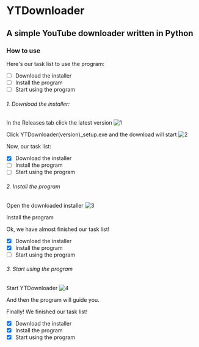# YTDownloader
## A simple YouTube downloader written in Python

### How to use
Here's our task list to use the program:
- [ ] Download the installer
- [ ] Install the program
- [ ] Start using the program

###### 1. Download the installer:
In the Releases tab click the latest version
![1](https://user-images.githubusercontent.com/89650503/174048220-49c9ca12-b896-4576-a5a5-37bbec5daf97.png)

Click YTDownloader(version)_setup.exe and the download will start
![2](https://user-images.githubusercontent.com/89650503/174048669-f4b5b94c-bc56-4206-8b07-abd934f3c8b3.png)

Now, our task list:
- [x] Download the installer
- [ ] Install the program
- [ ] Start using the program

###### 2. Install the program
Open the downloaded installer
![3](https://user-images.githubusercontent.com/89650503/174049271-d9fc5272-7eac-4165-9965-665a8b9cec85.png)

Install the program

Ok, we have almost finished our task list!
- [x] Download the installer
- [x] Install the program
- [ ] Start using the program

###### 3. Start using the program
Start YTDownloader
![4](https://user-images.githubusercontent.com/89650503/174051832-7a17f020-11c5-4ce9-84a5-4d4d590fd0df.png)

And then the program will guide you.

Finally! We finished our task list!
- [x] Download the installer
- [x] Install the program
- [x] Start using the program
